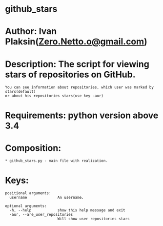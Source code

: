 # github_stars

# Author: Ivan Plaksin(Zero.Netto.o@gmail.com)
# Description: The script for viewing stars of repositories on GitHub. 
	You can see information about repositories, which user was marked by stars(default) 
	or about his repositories stars(use key -aur)
# Requirements: python version above 3.4
# Composition:
	* github_stars.py - main file with realization.
# Keys:
	positional arguments:
	  username              An username.

	optional arguments:
	  -h, --help            show this help message and exit
	  -aur, --are_user_repositories
	                        Will show user repositories stars

